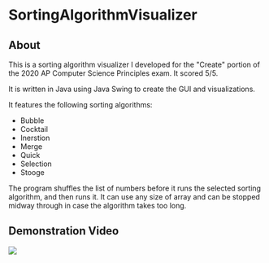 # SortingAlgorithmVisualizer
## About
This is a sorting algorithm visualizer I developed for the "Create" portion of the 2020 AP Computer Science Principles exam. It scored 5/5.

It is written in Java using Java Swing to create the GUI and visualizations.

It features the following sorting algorithms:
- Bubble
- Cocktail
- Inerstion
- Merge
- Quick
- Selection
- Stooge

The program shuffles the list of numbers before it runs the selected sorting algorithm, and then runs it. It can use any size of array and can be stopped midway through in case the algorithm takes too long.

## Demonstration Video
[![](http://img.youtube.com/vi/so9tq-xOcKc/0.jpg)](http://www.youtube.com/watch?v=so9tq-xOcKc "")
